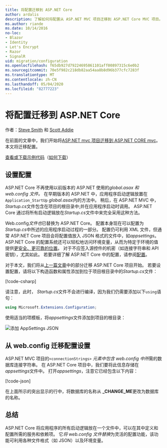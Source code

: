 ```yaml
---
title: 将配置迁移到 ASP.NET Core
author: ardalis
description: 了解如何将配置从 ASP.NET MVC 项目迁移到 ASP.NET Core MVC 项目。
ms.author: riande
ms.date: 10/14/2016
no-loc:
- Blazor
- Identity
- Let's Encrypt
- Razor
- SignalR
uid: migration/configuration
ms.openlocfilehash: f65db927d79224695861101aff00897315c6e0b2
ms.sourcegitcommit: 70e5f982c218db82aa54aa8b8d96b377cfc7283f
ms.translationtype: MT
ms.contentlocale: zh-CN
ms.lasthandoff: 05/04/2020
ms.locfileid: "82777223"
---
```

# <a name="migrate-configuration-to-aspnet-core"></a>将配置迁移到 ASP.NET Core

作者：[Steve Smith](https://ardalis.com/) 和 [Scott Addie](https://scottaddie.com)

在前面的文章中，我们开始将[ASP.NET mvc 项目迁移到 ASP.NET CORE mvc](xref:migration/mvc)。 本文将迁移配置。

[查看或下载示例代码](https://github.com/dotnet/AspNetCore.Docs/tree/master/aspnetcore/migration/configuration/samples)（[如何下载](xref:index#how-to-download-a-sample)）

## <a name="setup-configuration"></a>设置配置

ASP.NET Core 不再使用以前版本的 ASP.NET 使用的*global.asax* *和 web.config 文件。* 在早期版本的 ASP.NET 中，应用程序启动逻辑放置在`Application_StartUp` *global.asax*内的方法中。 稍后，在 ASP.NET MVC 中， *Startup.cs*文件包含在项目的根目录中;并在应用程序启动时调用。 ASP.NET Core 通过将所有启动逻辑放在*Startup.cs*文件中来完全采用这种方法。

Web.config*文件也*已替换为 ASP.NET Core。 配置本身现在可以配置为*Startup.cs*中所述的应用程序启动过程的一部分。 配置仍可利用 XML 文件，但通常 ASP.NET Core 项目会将配置值放入 JSON 格式的文件中，如*appsettings*。 ASP.NET Core 的配置系统还可以轻松地访问环境变量，从而为特定于环境的值提供[更安全、更可靠的位置](xref:security/app-secrets)。 对于不应签入源控件的机密（如连接字符串和 API 密钥），尤其如此。 若要详细了解 ASP.NET Core 中的配置，请参阅[配置](xref:fundamentals/configuration/index)。

对于本文，我们将从[上一篇文章](xref:migration/mvc)中的部分迁移 ASP.NET Core 项目开始。 若要设置配置，请将以下构造函数和属性添加到位于项目根目录中的*Startup.cs*文件：

[!code-csharp[](configuration/samples/WebApp1/src/WebApp1/Startup.cs?range=11-16)]

请注意，此时， *Startup.cs*文件不会进行编译，因为我们仍需要添加以下`using`语句：

```csharp
using Microsoft.Extensions.Configuration;
```

使用适当的项模板，将*appsettings*文件添加到项目的根目录：

![添加 AppSettings JSON](configuration/_static/add-appsettings-json.png)

## <a name="migrate-configuration-settings-from-webconfig"></a>从 web.config 迁移配置设置

ASP.NET MVC 项目的`<connectionStrings>` *元素中包含 web.config 中所*需的数据库连接字符串。 在 ASP.NET Core 项目中，我们要将此信息存储在*appsettings*文件中。 打开*appsettings*，注意它已经包含以下内容：

[!code-json[](../migration/configuration/samples/WebApp1/src/WebApp1/appsettings.json?highlight=4)]

在上面所示的突出显示的行中，将数据库的名称从 **_CHANGE_ME**更改为数据库的名称。

## <a name="summary"></a>总结

ASP.NET Core 将应用程序的所有启动逻辑放在一个文件中，可以在其中定义和配置所需的服务和依赖项。 它*将 web.config 文件替换*为灵活的配置功能，该功能可利用各种文件格式（如 JSON）以及环境变量。
